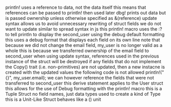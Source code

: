  println! uses a reference to data, not the data itself
 this means that references can be passed to println! then used later
 dbg! prints out data but is passed ownership unless otherwise specified as &(reference)
 update syntax allows us to avoid unnecessary rewriting of struct fields we do not want to
 update
 similar to spread syntax in js
 this println! macro uses the :? to tell println to display the second_user
 using the debug default formatting
 this uses a debug format that displays each field on its own line
 note that because we did not change the email field,
 my_user is no longer valid as a whole
 this is because we transferred ownership of the email field to second_user
 when using update syntax, references used in the previous instance of the struct will be destroyed if any
 fields that do not implement the Copy() trait (i.e. non-primitives)
 are not updated, then 
 a new instacne is created with the updated values
 the following code is not allowed
 println!("{}", my_user.email);
 we can however reference the fields that were not transferred to second_user
 this derive statement applies to the User struct
 this allows for the use of Debug formatting with the println! macro
 this is a Tuple Struct
 no field names, just data types
 used to create a kind of Type
 this is a Unit-Like Struct
 behaves like a () unit
